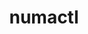 ---
title: "numactl"
layout: cache
categories: [package, v0.20.3]
meta: {"versions": ["2.0.14"], "compilers": ["gcc@=11.1.0", "gcc@=11.3.0", "gcc@=11.4.0", "gcc@=12.1.0", "gcc@=7.3.1", "oneapi@=2023.0.0"], "oss": ["amzn2", "ubuntu20.04", "ubuntu22.04"], "platforms": ["linux"], "targets": ["aarch64", "neoverse_n1", "ppc64le", "x86_64", "x86_64_v3"], "stacks": ["aws-ahug", "aws-ahug-aarch64", "aws-isc", "aws-isc-aarch64", "data-vis-sdk", "e4s", "e4s-oneapi", "e4s-power", "gpu-tests", "ml-linux-x86_64-cpu", "ml-linux-x86_64-cuda", "ml-linux-x86_64-rocm", "radiuss-aws", "radiuss-aws-aarch64", "root", "tutorial"], "num_specs": 9, "num_specs_by_stack": {"aws-isc-aarch64": 2, "aws-ahug-aarch64": 2, "radiuss-aws-aarch64": 2, "root": 9, "radiuss-aws": 1, "aws-ahug": 1, "aws-isc": 1, "e4s-power": 1, "e4s-oneapi": 1, "e4s": 1, "gpu-tests": 1, "data-vis-sdk": 1, "tutorial": 2, "ml-linux-x86_64-cuda": 1, "ml-linux-x86_64-cpu": 1, "ml-linux-x86_64-rocm": 1}}
spec_details: [{"hash": "wdhrdllrvkgdb4jk3ecxwhzbzu3pkcws", "compiler": "gcc@=7.3.1", "versions": ["2.0.14"], "os": "amzn2", "platform": "linux", "target": "aarch64", "variants": ["build_system=autotools", "patches=4e1d78c,62fc8a8,ff37630"], "stacks": ["aws-isc-aarch64", "aws-ahug-aarch64", "radiuss-aws-aarch64", "root"], "size": "-", "tarball": "https://binaries.spack.io/releases/v0.20.3/build_cache/linux-amzn2-aarch64/gcc-7.3.1/numactl-2.0.14/linux-amzn2-aarch64-gcc-7.3.1-numactl-2.0.14-wdhrdllrvkgdb4jk3ecxwhzbzu3pkcws.spack"}, {"hash": "nwkjsnrivpsjxmxrt2u2ik2g6hzk7yno", "compiler": "gcc@=7.3.1", "versions": ["2.0.14"], "os": "amzn2", "platform": "linux", "target": "neoverse_n1", "variants": ["build_system=autotools", "patches=4e1d78c,62fc8a8,ff37630"], "stacks": ["aws-isc-aarch64", "aws-ahug-aarch64", "radiuss-aws-aarch64", "root"], "size": "-", "tarball": "https://binaries.spack.io/releases/v0.20.3/build_cache/linux-amzn2-neoverse_n1/gcc-7.3.1/numactl-2.0.14/linux-amzn2-neoverse_n1-gcc-7.3.1-numactl-2.0.14-nwkjsnrivpsjxmxrt2u2ik2g6hzk7yno.spack"}, {"hash": "auwsl23fmohsovduca6lr6akimamp2ds", "compiler": "gcc@=7.3.1", "versions": ["2.0.14"], "os": "amzn2", "platform": "linux", "target": "x86_64_v3", "variants": ["build_system=autotools", "patches=4e1d78c,62fc8a8,ff37630"], "stacks": ["radiuss-aws", "aws-ahug", "root", "aws-isc"], "size": "-", "tarball": "https://binaries.spack.io/releases/v0.20.3/build_cache/linux-amzn2-x86_64_v3/gcc-7.3.1/numactl-2.0.14/linux-amzn2-x86_64_v3-gcc-7.3.1-numactl-2.0.14-auwsl23fmohsovduca6lr6akimamp2ds.spack"}, {"hash": "iszwwx6tkpkdsq3ccm3igvcwauhkftle", "compiler": "gcc@=11.1.0", "versions": ["2.0.14"], "os": "ubuntu20.04", "platform": "linux", "target": "ppc64le", "variants": ["build_system=autotools", "patches=4e1d78c,62fc8a8,ff37630"], "stacks": ["e4s-power", "root"], "size": "-", "tarball": "https://binaries.spack.io/releases/v0.20.3/build_cache/linux-ubuntu20.04-ppc64le/gcc-11.1.0/numactl-2.0.14/linux-ubuntu20.04-ppc64le-gcc-11.1.0-numactl-2.0.14-iszwwx6tkpkdsq3ccm3igvcwauhkftle.spack"}, {"hash": "qyrjowlit64rq52wbfu7m7ktwky772is", "compiler": "oneapi@=2023.0.0", "versions": ["2.0.14"], "os": "ubuntu20.04", "platform": "linux", "target": "x86_64", "variants": ["build_system=autotools", "patches=4e1d78c,62fc8a8,ff37630"], "stacks": ["e4s-oneapi", "root"], "size": "-", "tarball": "https://binaries.spack.io/releases/v0.20.3/build_cache/linux-ubuntu20.04-x86_64/oneapi-2023.0.0/numactl-2.0.14/linux-ubuntu20.04-x86_64-oneapi-2023.0.0-numactl-2.0.14-qyrjowlit64rq52wbfu7m7ktwky772is.spack"}, {"hash": "u7u5setii7iuut3mtlftrs7z35dxmbyl", "compiler": "gcc@=11.1.0", "versions": ["2.0.14"], "os": "ubuntu20.04", "platform": "linux", "target": "x86_64_v3", "variants": ["build_system=autotools", "patches=4e1d78c,62fc8a8,ff37630"], "stacks": ["e4s", "gpu-tests", "data-vis-sdk", "root"], "size": "-", "tarball": "https://binaries.spack.io/releases/v0.20.3/build_cache/linux-ubuntu20.04-x86_64_v3/gcc-11.1.0/numactl-2.0.14/linux-ubuntu20.04-x86_64_v3-gcc-11.1.0-numactl-2.0.14-u7u5setii7iuut3mtlftrs7z35dxmbyl.spack"}, {"hash": "dwr5rmxxc4lav5ob4ylar5tu3rugjwkv", "compiler": "gcc@=11.3.0", "versions": ["2.0.14"], "os": "ubuntu22.04", "platform": "linux", "target": "x86_64_v3", "variants": ["build_system=autotools", "patches=4e1d78c,62fc8a8,ff37630"], "stacks": ["tutorial", "root"], "size": "-", "tarball": "https://binaries.spack.io/releases/v0.20.3/build_cache/linux-ubuntu22.04-x86_64_v3/gcc-11.3.0/numactl-2.0.14/linux-ubuntu22.04-x86_64_v3-gcc-11.3.0-numactl-2.0.14-dwr5rmxxc4lav5ob4ylar5tu3rugjwkv.spack"}, {"hash": "wjgk3vettt3q5lhuxddv3roguo3agbmz", "compiler": "gcc@=11.4.0", "versions": ["2.0.14"], "os": "ubuntu22.04", "platform": "linux", "target": "x86_64_v3", "variants": ["build_system=autotools", "patches=4e1d78c,62fc8a8,ff37630"], "stacks": ["ml-linux-x86_64-cuda", "ml-linux-x86_64-cpu", "ml-linux-x86_64-rocm", "root"], "size": "-", "tarball": "https://binaries.spack.io/releases/v0.20.3/build_cache/linux-ubuntu22.04-x86_64_v3/gcc-11.4.0/numactl-2.0.14/linux-ubuntu22.04-x86_64_v3-gcc-11.4.0-numactl-2.0.14-wjgk3vettt3q5lhuxddv3roguo3agbmz.spack"}, {"hash": "45xq3wrd65z4jmvwcxwy3aimc2dglvqv", "compiler": "gcc@=12.1.0", "versions": ["2.0.14"], "os": "ubuntu22.04", "platform": "linux", "target": "x86_64_v3", "variants": ["build_system=autotools", "patches=4e1d78c,62fc8a8,ff37630"], "stacks": ["tutorial", "root"], "size": "-", "tarball": "https://binaries.spack.io/releases/v0.20.3/build_cache/linux-ubuntu22.04-x86_64_v3/gcc-12.1.0/numactl-2.0.14/linux-ubuntu22.04-x86_64_v3-gcc-12.1.0-numactl-2.0.14-45xq3wrd65z4jmvwcxwy3aimc2dglvqv.spack"}]
---